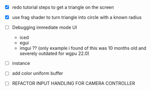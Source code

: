 - [x] redo tutorial steps to get a triangle on the screen
- [x] use frag shader to turn triangle into circle with a known radius
- [ ] Debugging immediate mode UI
    - iced
    - egui
    - imgui ?? (only example i found of this was 10 months old and severely outdated for wgpu 22.0)
- [ ] instance
- [ ] add color uniform buffer
- [ ] REFACTOR INPUT HANDLING FOR CAMERA CONTROLLER



